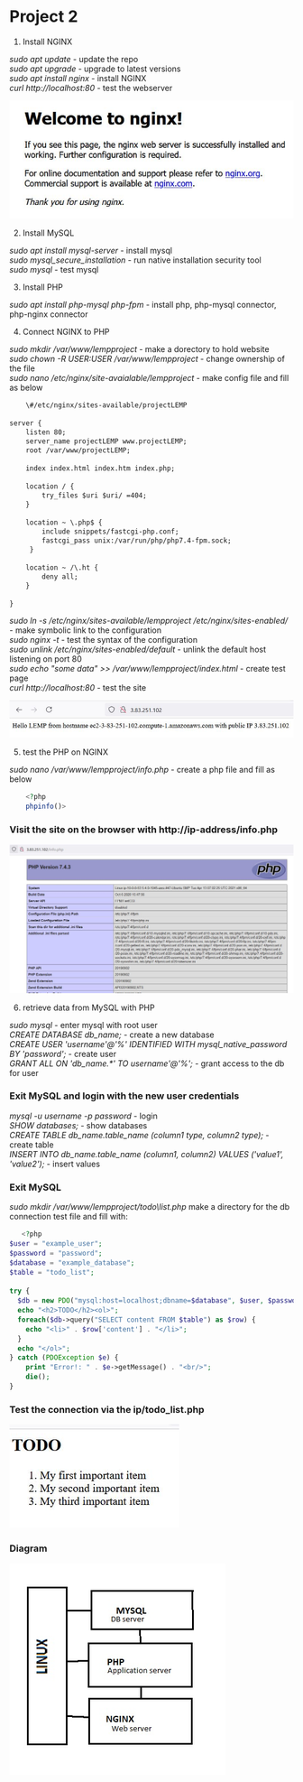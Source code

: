 # Project 2

1. Install NGINX

_sudo apt update_ - update the repo\
_sudo apt upgrade_ - upgrade to latest versions\
_sudo apt install nginx_ - install NGINX\
_curl http://localhost:80_ - test the webserver

![nginx](nginx.JPG)

2. Install MySQL

_sudo apt install mysql-server_ - install mysql\
_sudo mysql\_secure\_installation_ - run native installation security tool\
_sudo mysql_ - test mysql

3. Install PHP

_sudo apt install php-mysql php-fpm_ - install php, php-mysql connector, php-nginx connector

4. Connect NGINX to PHP

_sudo mkdir /var/www/lempproject_ - make a dorectory to hold website\
_sudo chown -R $USER:$USER /var/www/lempproject_ - change ownership of the file\
_sudo nano /etc/nginx/site-avaialable/lempproject_ - make config file and fill as below

```shell
    \#/etc/nginx/sites-available/projectLEMP

server {
    listen 80;
    server_name projectLEMP www.projectLEMP;
    root /var/www/projectLEMP;

    index index.html index.htm index.php;

    location / {
        try_files $uri $uri/ =404;
    }

    location ~ \.php$ {
        include snippets/fastcgi-php.conf;
        fastcgi_pass unix:/var/run/php/php7.4-fpm.sock;
     }

    location ~ /\.ht {
        deny all;
    }

}
```
_sudo ln -s /etc/nginx/sites-available/lempproject /etc/nginx/sites-enabled/_ - make symbolic link to the configuration\
_sudo nginx -t_ - test the syntax of the configuration\
_sudo unlink /etc/nginx/sites-enabled/default_ - unlink the default host listening on port 80\
_sudo echo "some data" >> /var/www/lempproject/index.html_ - create test page\
_curl http://localhost:80_ - test the site

![lemp_html](lemp_html.jpg)

5. test the PHP on NGINX

_sudo nano /var/www/lempproject/info.php_ - create a php file and fill as below

```php
    <?php
    phpinfo()>
```

### Visit the site on the browser with http://ip-address/info.php

![lempphppage](lempphppage.jpg)

6. retrieve data from MySQL with PHP

_sudo mysql_ - enter mysql with root user\
_CREATE DATABASE db\_name;_ - create a new database\
_CREATE USER 'username'@'%' IDENTIFIED WITH mysql\_native\_password BY 'password';_ - create user\
_GRANT ALL ON 'db\_name.*' TO username'@'%';_ - grant access to the db for user

### Exit MySQL and login with the new user credentials

_mysql -u username -p password_ - login\
_SHOW databases;_ - show databases\
_CREATE TABLE db\_name.table\_name (column1 type, column2 type);_ - create table\
_INSERT INTO db\_name.table\_name (column1, column2) VALUES ('value1', 'value2');_ - insert values

### Exit MySQL

_sudo mkdir /var/www/lempproject/todo\list.php_ make a directory for the db connection test file and fill with:

```php
   <?php
$user = "example_user";
$password = "password";
$database = "example_database";
$table = "todo_list";

try {
  $db = new PDO("mysql:host=localhost;dbname=$database", $user, $password);
  echo "<h2>TODO</h2><ol>";
  foreach($db->query("SELECT content FROM $table") as $row) {
    echo "<li>" . $row['content'] . "</li>";
  }
  echo "</ol>";
} catch (PDOException $e) {
    print "Error!: " . $e->getMessage() . "<br/>";
    die();
} 
```

### Test the connection via the ip/todo_list.php

![lemp_todo](lemp_todo.jpg)

### Diagram

![lemparchitecture](lemparchitecture.jpg)